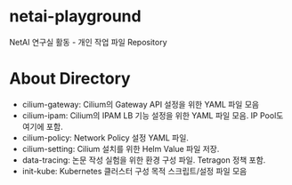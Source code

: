 # netai-playground
NetAI 연구실 활동 - 개인 작업 파일 Repository

# About Directory
- cilium-gateway: Cilium의 Gateway API 설정을 위한 YAML 파일 모음
- cilium-ipam: Cilium의 IPAM LB 기능 설정을 위한 YAML 파일 모음. IP Pool도 여기에 포함.
- cilium-policy: Network Policy 설정 YAML 파일.
- cilium-setting: Cilium 설치를 위한 Helm Value 파일 저장.
- data-tracing: 논문 작성 실험을 위한 환경 구성 파일. Tetragon 정책 포함. 
- init-kube: Kubernetes 클러스터 구성 목적 스크립트/설정 파일 모음
